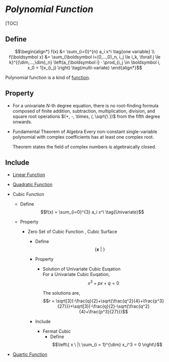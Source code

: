 # $Polynomial\ Function$

[TOC]

## Define
$$\begin{align*}
  f(x) &= \sum_{i=0}^{n} a_i x^i  \tag{one variable}  \\
  f(\boldsymbol x) &= \sum_{\boldsymbol i=(0,...,0)_n, i_j \le i_k, \forall j \le k}^{(\dim,...,\dim)_n} \left(a_{\boldsymbol i} · \prod_{i_j \in \boldsymbol i, x_0 = 1}x_{i_j} \right)  \tag{multi-variate}  
\end{align*}$$

Polynomial function is a kind of [function](./Function.md).

## Property

- For a univariate $N$-th degree equation, there is no root-finding formula composed of finite addition, subtraction, multiplication, division, and square root operations $(+, -, \times, /, \sqrt{\ })$ from the fifth degree onwards.

* Fundamental Theorem of Algebra
  Every non-constant single-variable polynomial with complex coefficients has at least one complex root. 
  
  Theorem states the field of complex numbers is algebraically closed.

## Include

* [Linear Function](./Linear_Function.md)  
* [Quadratic Function](./Quadratic_Function.md)
* Cubic Function
  - Define  
    $$f(x) = \sum_{i=0}^{3} a_i x^i  \tag{Univariate}$$
    
  - Property
    * Zero Set of Cubic Function , Cubic Surface   
      - Define
        $$\left\{\boldsymbol x \ |\  \right\}$$
      - Property
        - Solution of Univariate Cubic Euqation  
          For a Univariate Cubic Euqation,
          $$x^3 + px + q = 0$$

          The solutions are,
          $$r = \sqrt[3]{-\frac{q}{2}+\sqrt{\frac{q^2}{4}+\frac{p^3}{27}}}+\sqrt[3]{-\frac{q}{2}-\sqrt{\frac{q^2}{4}+\frac{p^3}{27}}}$$

      - Include
        * Fermat Cubic
          - Define
            $$\left\{ x \ |\ \sum_{i = 1}^{\dim} x_i^3 = 0 \right\}$$   

* [Quartic Function](./Forth-Order_Function.md)